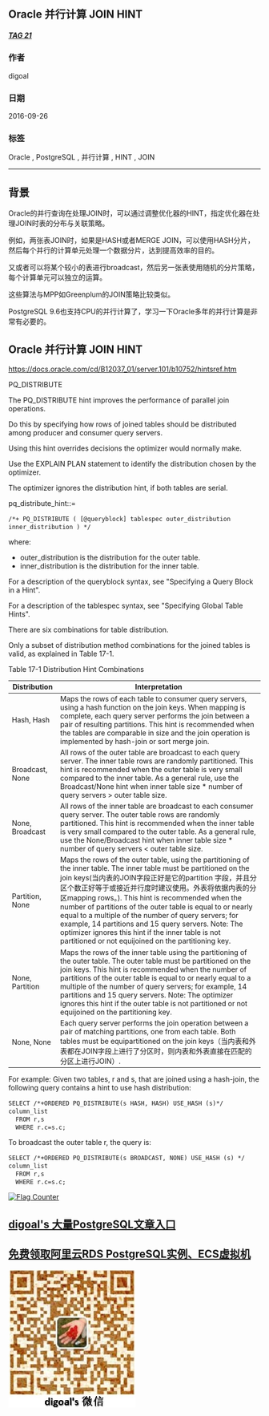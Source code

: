 ## Oracle 并行计算 JOIN HINT
##### [TAG 21](../class/21.md)
          
### 作者         
digoal          
          
### 日期        
2016-09-26       
          
### 标签        
Oracle , PostgreSQL , 并行计算 , HINT , JOIN      
          
----        
          
## 背景  
Oracle的并行查询在处理JOIN时，可以通过调整优化器的HINT，指定优化器在处理JOIN时表的分布与关联策略。    
    
例如，两张表JOIN时，如果是HASH或者MERGE JOIN，可以使用HASH分片，然后每个并行的计算单元处理一个数据分片，达到提高效率的目的。    
  
又或者可以将某个较小的表进行broadcast，然后另一张表使用随机的分片策略，每个计算单元可以独立的运算。    
    
这些算法与MPP如Greenplum的JOIN策略比较类似。    
    
PostgreSQL 9.6也支持CPU的并行计算了，学习一下Oracle多年的并行计算是非常有必要的。    
  
## Oracle 并行计算 JOIN HINT  
https://docs.oracle.com/cd/B12037_01/server.101/b10752/hintsref.htm    
    
PQ_DISTRIBUTE    
  
The PQ_DISTRIBUTE hint improves the performance of parallel join operations.   
  
Do this by specifying how rows of joined tables should be distributed among producer and consumer query servers.   
  
Using this hint overrides decisions the optimizer would normally make.  
  
Use the EXPLAIN PLAN statement to identify the distribution chosen by the optimizer.   
  
The optimizer ignores the distribution hint, if both tables are serial.  
  
pq_distribute_hint::=  
  
```  
/*+ PQ_DISTRIBUTE ( [@queryblock] tablespec outer_distribution inner_distribution ) */  
```  
  
where:  
  
* outer_distribution is the distribution for the outer table.  
* inner_distribution is the distribution for the inner table.  
  
For a description of the queryblock syntax, see "Specifying a Query Block in a Hint".   
  
For a description of the tablespec syntax, see "Specifying Global Table Hints".  
  
There are six combinations for table distribution.   
  
Only a subset of distribution method combinations for the joined tables is valid, as explained in Table 17-1.  
  
Table 17-1  Distribution Hint Combinations  
  
Distribution	| Interpretation  
-- | --  
Hash, Hash | Maps the rows of each table to consumer query servers, using a hash function on the join keys. When mapping is complete, each query server performs the join between a pair of resulting partitions. This hint is recommended when the tables are comparable in size and the join operation is implemented by hash-join or sort merge join.  
Broadcast, None | All rows of the outer table are broadcast to each query server. The inner table rows are randomly partitioned. This hint is recommended when the outer table is very small compared to the inner table. As a general rule, use the Broadcast/None hint when inner table size * number of query servers > outer table size.  
None, Broadcast | All rows of the inner table are broadcast to each consumer query server. The outer table rows are randomly partitioned. This hint is recommended when the inner table is very small compared to the outer table. As a general rule, use the None/Broadcast hint when inner table size * number of query servers < outer table size.  
Partition, None | Maps the rows of the outer table, using the partitioning of the inner table. The inner table must be partitioned on the join keys(当内表的JOIN字段正好是它的partition 字段，并且分区个数正好等于或接近并行度时建议使用。外表将依据内表的分区mapping rows。). This hint is recommended when the number of partitions of the outer table is equal to or nearly equal to a multiple of the number of query servers; for example, 14 partitions and 15 query servers. Note: The optimizer ignores this hint if the inner table is not partitioned or not equijoined on the partitioning key.  
None, Partition | Maps the rows of the inner table using the partitioning of the outer table. The outer table must be partitioned on the join keys. This hint is recommended when the number of partitions of the outer table is equal to or nearly equal to a multiple of the number of query servers; for example, 14 partitions and 15 query servers. Note: The optimizer ignores this hint if the outer table is not partitioned or not equijoined on the partitioning key.  
None, None | Each query server performs the join operation between a pair of matching partitions, one from each table. Both tables must be equipartitioned on the join keys（当内表和外表都在JOIN字段上进行了分区时，则内表和外表直接在匹配的分区上进行JOIN）.  
  
For example: Given two tables, r and s, that are joined using a hash-join, the following query contains a hint to use hash distribution:  
```
SELECT /*+ORDERED PQ_DISTRIBUTE(s HASH, HASH) USE_HASH (s)*/ column_list  
  FROM r,s  
  WHERE r.c=s.c;  
```
  
To broadcast the outer table r, the query is:   
```
SELECT /*+ORDERED PQ_DISTRIBUTE(s BROADCAST, NONE) USE_HASH (s) */ column_list  
  FROM r,s  
  WHERE r.c=s.c;  
```
    
    
  
<a rel="nofollow" href="http://info.flagcounter.com/h9V1"  ><img src="http://s03.flagcounter.com/count/h9V1/bg_FFFFFF/txt_000000/border_CCCCCC/columns_2/maxflags_12/viewers_0/labels_0/pageviews_0/flags_0/"  alt="Flag Counter"  border="0"  ></a>  
  
  
  
  
  
  
## [digoal's 大量PostgreSQL文章入口](https://github.com/digoal/blog/blob/master/README.md "22709685feb7cab07d30f30387f0a9ae")
  
  
## [免费领取阿里云RDS PostgreSQL实例、ECS虚拟机](https://free.aliyun.com/ "57258f76c37864c6e6d23383d05714ea")
  
  
![digoal's weixin](../pic/digoal_weixin.jpg "f7ad92eeba24523fd47a6e1a0e691b59")
  
